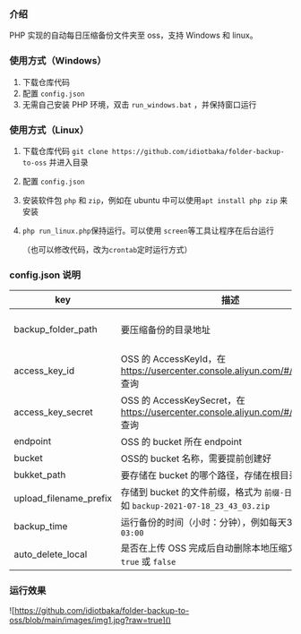 ### 介绍
PHP 实现的自动每日压缩备份文件夹至 oss，支持 Windows 和 linux。

### 使用方式（Windows）

1. 下载仓库代码
2. 配置 `config.json`
3. 无需自己安装 PHP 环境，双击 `run_windows.bat` ，并保持窗口运行

### 使用方式（Linux）

1. 下载仓库代码 `git clone https://github.com/idiotbaka/folder-backup-to-oss` 并进入目录

2. 配置 `config.json`

3. 安装软件包 `php` 和 `zip`，例如在 ubuntu 中可以使用`apt install php zip` 来安装

4. `php run_linux.php`保持运行。可以使用 `screen`等工具让程序在后台运行

   （也可以修改代码，改为`crontab`定时运行方式）

### config.json 说明

| key                    | 描述                                                         | 示例                                                         |
| ---------------------- | ------------------------------------------------------------ | ------------------------------------------------------------ |
| backup_folder_path     | 要压缩备份的目录地址                                         | 【win】D:\\\\folder1\\\\need-backup<br />【linux】/home/ubuntu/folder/need-backup |
| access_key_id          | OSS 的 AccessKeyId，在 https://usercenter.console.aliyun.com/#/manage/ak 查询 |                                                              |
| access_key_secret      | OSS 的 AccessKeySecret，在 https://usercenter.console.aliyun.com/#/manage/ak 查询 |                                                              |
| endpoint               | OSS 的 bucket 所在 endpoint                                  | http://oss-cn-beijing.aliyuncs.com                           |
| bucket                 | OSS的 bucket 名称，需要提前创建好                            | backup-bucket                                                |
| bukket_path            | 要存储在 bucket 的哪个路径，存储在根目录则不填               | backup-folder                                                |
| upload_filename_prefix | 存储到 bucket 的文件前缀，格式为  `前缀-日期.zip`，例如  `backup-2021-07-18_23_43_03.zip` | backup                                                       |
| backup_time            | 运行备份的时间（小时：分钟），例如每天3点运行则是`03:00`     | 03:00                                                        |
| auto_delete_local      | 是否在上传 OSS 完成后自动删除本地压缩文件，填`true` 或 `false` | true                                                         |

### 运行效果

![https://github.com/idiotbaka/folder-backup-to-oss/blob/main/images/img1.jpg?raw=true]()